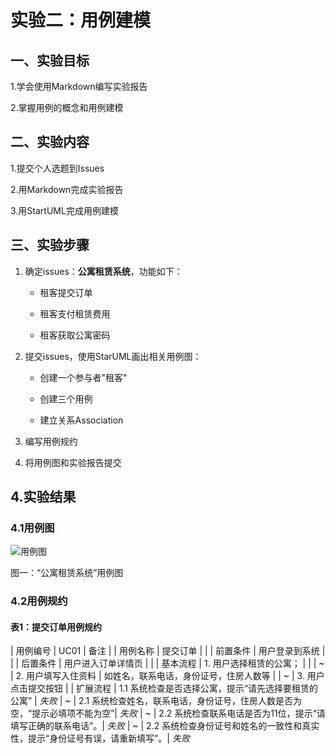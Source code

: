# 实验二：用例建模

## 一、实验目标 
 
 
1.学会使用Markdown编写实验报告 

2.掌握用例的概念和用例建模
 
  
## 二、实验内容 

1.提交个人选题到Issues

2.用Markdown完成实验报告

3.用StartUML完成用例建模

 
## 三、实验步骤  

1. 确定issues：**公寓租赁系统**，功能如下：

    - 租客提交订单

    - 租客支付租赁费用

    - 租客获取公寓密码

 2. 提交issues，使用StarUML画出相关用例图：

    - 创建一个参与者"租客"

    - 创建三个用例

    - 建立关系Association

 3. 编写用例规约

 4. 将用例图和实验报告提交

## 4.实验结果

 ### 4.1用例图

 ![用例图](./UseCaseDiagram1.png)

 图一：“公寓租赁系统”用例图

 ### 4.2用例规约

 #### 表1：提交订单用例规约

| 用例编号 | UC01                                                         | 备注                   |
| 用例名称 | 提交订单                                                 |                        |
| 前置条件 | 用户登录到系统                                         |                        |
| 后置条件 | 用户进入订单详情页                                     |                        |
| 基本流程 | 1. 用户选择租赁的公寓；                              |                    |
| ~        | 2. 用户填写入住资料                                 | 如姓名，联系电话，身份证号，住房人数等 |
| ~        | 3. 用户点击提交按钮                                 |                        |
扩展流程  | 1.1 系统检查是否选择公寓，提示“请先选择要租赁的公寓” | *失败*
| ~        | 2.1 系统检查姓名，联系电话，身份证号，住房人数是否为空，“提示必填项不能为空”| *失败*
| ~        | 2.2 系统检查联系电话是否为11位，提示“请填写正确的联系电话”。| *失败*
| ~        | 2.2 系统检查身份证号和姓名的一致性和真实性，提示“身份证号有误，请重新填写”。| *失败*
